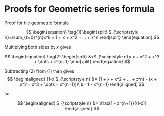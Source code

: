 # Proofs for Geometric series formula
Proof for the [geometric formula](../summations.md/#geometric-series)

$$
\begin{equation} \tag{1}
\begin{split}
S_{\scriptstyle n}=\sum_{k=0}^{n}x^k = 1 + x + x^2 + ... + x^n
\end{split}
\end{equation}
$$

Multiplying both sides by $x$ gives

$$
\begin{equation} \tag{2}
\begin{split}
&xS_{\scriptstyle n}= x + x^2 + x^3 + \dots + x^{n+1}
\end{split}
\end{equation}
$$

Subtracting (2) from (1) then gives
$$
\begin{aligned}
(1-x)S_{\scriptstyle n} &= (1 + x + x^2 + ... + x^n) -  (x + x^2 + x^3 + \dots + x^{n+1})\\
&= 1 - x^{n+1}
\end{aligned}
$$

so

$$
\begin{aligned}
S_{\scriptstyle n} &= \frac{1 - x^{n+1}}{(1-x)}
\end{aligned}
$$